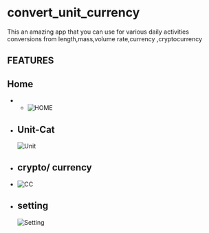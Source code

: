 # convert_unit_currency

This an amazing app that you can use for various daily activities conversions from length,mass,volume rate,currency ,cryptocurrency

## FEATURES
## Home
- - ![HOME](screenshot/home.png)
- ## Unit-Cat
  ![Unit](screenshot/cat-units.png)
- ## crypto/ currency
- ![CC](screenshot/cat-cc.png)
- ## setting
  ![Setting](screenshot/setting.png)
